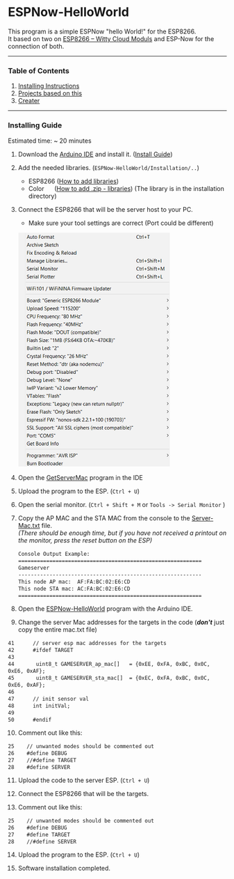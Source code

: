 # ESPNow-HelloWorld
This program is a simple ESPNow "hello World!" for  the ESP8266. </br>
It based on two on [ESP8266 – Witty Cloud Moduls](https://www.aliexpress.com/item/32597876082.html?scm=1007.22893.149155.0&pvid=b8c0fb1b-281a-4ba6-85a1-98dd68a536b9&onelink_page_from=ITEM_DETAIL&onelink_item_to=32597876082&onelink_publisherid=138687224&onelink_memberseq=0&onelink_duration=0.981192&onelink_status=noneresult&onelink_item_from=32597876082&onelink_subid=NULL&onelink_page_to=ITEM_DETAIL&aff_request_id=9ba6214ea2664d8d8daf087a377c6ab1-1580813465648-05603-mIyvFaQvV&aff_platform=product&cpt=1580813465648&sk=mIyvFaQvV&aff_trace_key=9ba6214ea2664d8d8daf087a377c6ab1-1580813465648-05603-mIyvFaQvV&terminal_id=cba704aee29744eba36caa98b7347143) and ESP-Now for the connection of both.

___

### Table of Contents

   1. [Installing Instructions](README.md#installing-instructions)
   2. [Projects based on this](README.md#projects-based-on-this)
   3. [Creater](README.md#creater)
  
___

### Installing Guide

Estimated time: ~ 20 minutes

1. Download the [Arduino IDE](https://www.arduino.cc/en/main/software) and install it. ([Install Guide](https://www.arduino.cc/en/Guide/HomePage))

2. Add the needed libraries. (`ESPNow-HelloWorld/Installation/..`) 

   - ESP8266 ([How to add libraries](https://randomnerdtutorials.com/how-to-install-esp8266-board-arduino-ide/))
   - Color   &nbsp; &nbsp; &nbsp;([How to add .zip - libraries](https://www.arduino.cc/en/Guide/Libraries))  (The library is in the installation directory)
   
3. Connect the ESP8266 that will be the server host to your PC.

   - Make sure your tool settings are correct (Port could be different)
   
   ![Settings in Tools](../docs/Settings%20for%20Tools.png)

4. Open the [GetServerMac](../Installation/GetServerMac) program in the IDE

5. Upload the program to the ESP. (`Ctrl + U`)

6. Open the serial monitor. (`Ctrl + Shift + M` or `Tools -> Serial Monitor` )

7. Copy the AP MAC and the STA MAC from the console to the [Server-Mac.txt](../Installation/Server-Mac.txt) file. <br/>
   *(There should be enough time, but if you have not received a printout on the monitor, press the reset button on the ESP)*

   ```
   Console Output Example:
   ===========================================================
   Gameserver
   -----------------------------------------------------------
   This node AP mac:  AF:FA:BC:02:E6:CD
   This node STA mac: AC:FA:BC:02:E6:CD
   ===========================================================
   ```
   
  8. Open the [ESPNow-HelloWorld](../ESPNow-HelloWorld/ESPNow-HelloWorld.ion) program with the Arduino IDE.
 
  9. Change the server Mac addresses for the targets in the code (**_don't_** just copy the entire mac.txt file)
 ``` 
 41      // server esp mac addresses for the targets
 42      #ifdef TARGET
 43
 44       uint8_t GAMESERVER_ap_mac[]   = {0xEE, 0xFA, 0xBC, 0x0C, 0xE6, 0xAF}; 
 45       uint8_t GAMESERVER_sta_mac[]  = {0xEC, 0xFA, 0xBC, 0x0C, 0xE6, 0xAF};
 46
 47      // init sensor val
 48      int initVal;
 49
 50      #endif
```
 10. Comment out like this: 
 ```
25    // unwanted modes should be commented out
26    #define DEBUG
27    //#define TARGET
28    #define SERVER
 ```

 11. Upload the code to the server ESP. (`Ctrl + U`)
 
 12. Connect the ESP8266 that will be the targets.
 
 13. Comment out like this: 
 ```
25    // unwanted modes should be commented out
26    #define DEBUG
27    #define TARGET
28    //#define SERVER
 ```
 
 14. Upload the program to the ESP. (`Ctrl + U`)
 
 15. Software installation completed.
